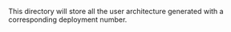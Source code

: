 This directory will store all the user architecture generated with a corresponding deployment number.